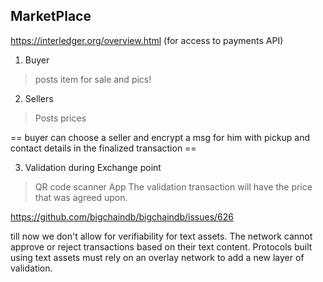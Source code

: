 MarketPlace 
------------------
https://interledger.org/overview.html
(for access to payments API)

1. Buyer

> posts item for sale and pics!

2. Sellers

> Posts prices 

== buyer can choose a seller and 
    encrypt a msg for him with pickup and contact details in the finalized transaction ==

3. Validation during Exchange point

> QR code scanner App
> The validation transaction will have the price that was agreed upon.

https://github.com/bigchaindb/bigchaindb/issues/626

till now we don't allow for verifiability for text assets. 
The network cannot approve or reject transactions based on their text content. 
Protocols built using text assets must rely on an overlay network to add a new 
layer of validation.
